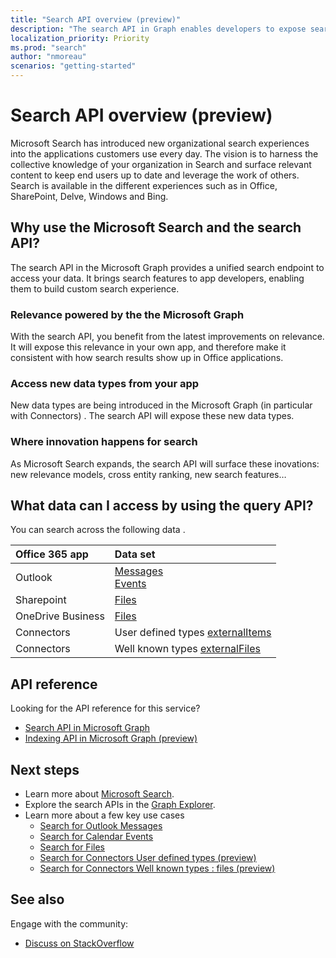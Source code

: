 ```yaml
---
title: "Search API overview (preview)"
description: "The search API in Graph enables developers to expose search in their apps to access Office 365 data in a unified way"
localization_priority: Priority
ms.prod: "search"
author: "nmoreau"
scenarios: "getting-started"
---
```


# Search API overview (preview)

Microsoft Search has introduced new organizational search experiences into the applications customers use every day.
The vision is to harness the collective knowledge of your organization in Search and surface relevant content to keep end users up to date and leverage the work of others.  Search is available in the different experiences such as in Office, SharePoint, Delve, Windows and Bing.

## Why use the Microsoft Search and the search API?

The search API in the Microsoft Graph provides a unified search endpoint to access your data. It brings search features to app developers, enabling them to build custom search experience.

### Relevance powered by the the Microsoft Graph

With the search API, you benefit from the latest improvements on relevance. It will expose this relevance in your own app, and therefore make it consistent with how search results show up in Office applications.

### Access new data types from your app

New data types are being introduced in the Microsoft Graph (in particular with Connectors) <!---Link Todo link to Connectors Concept )--> . The search API will expose these new data types.

### Where innovation happens for search

As Microsoft Search expands, the search API will surface these inovations: new relevance models, cross entity ranking, new search features…

## What data can I access by using the query API?

You can search across the following data .

|Office 365 app|Data set|
|:--------|:--------|
|Outlook|[Messages](/graph/api/resources/message?view=graph-rest-1.0)<br/>[Events](/graph/api/resources/event?view=graph-rest-1.0)<br/>|
|Sharepoint |[Files](/graph/api/resources/driveitem?view=graph-rest-1.0)|
|OneDrive Business |[Files](/graph/api/resources/driveitem?view=graph-rest-1.0)|
|Connectors |User defined types [externalItems](/graph/api/resources/driveitem?view=graph-rest-1.0) <!--todo nmoreau fix the link to Connectors page-->|
|Connectors |Well known types [externalFiles](/graph/api/resources/driveitem?view=graph-rest-1.0) <!--todo nmoreau fix the link to Connectors page-->|

## API reference

Looking for the API reference for this service?

- [Search API in Microsoft Graph](/graph/api/resources/search-api-overview)
- [Indexing API in Microsoft Graph (preview)](/graph/api/resources/search-api-overview) 
<!--TODO nmoreau Fix the link to indexing API--->

## Next steps

- Learn more about [Microsoft Search](https://docs.microsoft.com/en-us/microsoftsearch/).
- Explore the search APIs in the [Graph Explorer](https://developer.microsoft.com/graph/graph-explorer).
- Learn more about a few key use cases 
  - [Search for Outlook Messages](./search-concept-messages.md)
  - [Search for Calendar Events](./search-concept-events.md)
  - [Search for Files](./search-concept-files.md)
  - [Search for Connectors User defined types (preview)](./search-concept-custom-types.md)
  - [Search for Connectors Well known types : files (preview)](./search-concept-custom-types.md)

## See also

Engage with the community:

- [Discuss on StackOverflow](https://stackoverflow.com/questions/tagged/microsoft-search)
